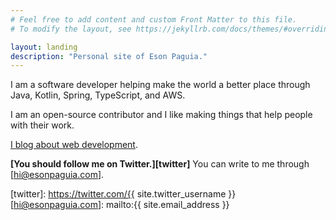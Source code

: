 ```yaml
---
# Feel free to add content and custom Front Matter to this file.
# To modify the layout, see https://jekyllrb.com/docs/themes/#overriding-theme-defaults

layout: landing
description: "Personal site of Eson Paguia."
---
```


I am a software developer helping make the world a better place through Java, Kotlin, Spring, TypeScript, and AWS.

I am an open-source contributor and I like making things that help people with their work.

[I blog about web development](http://esonpaguia.com/til).

__[You should follow me on Twitter.][twitter]__ You can write to me through
[hi@esonpaguia.com].

[twitter]: https://twitter.com/{{ site.twitter_username }}
[hi@esonpaguia.com]: mailto:{{ site.email_address }}
